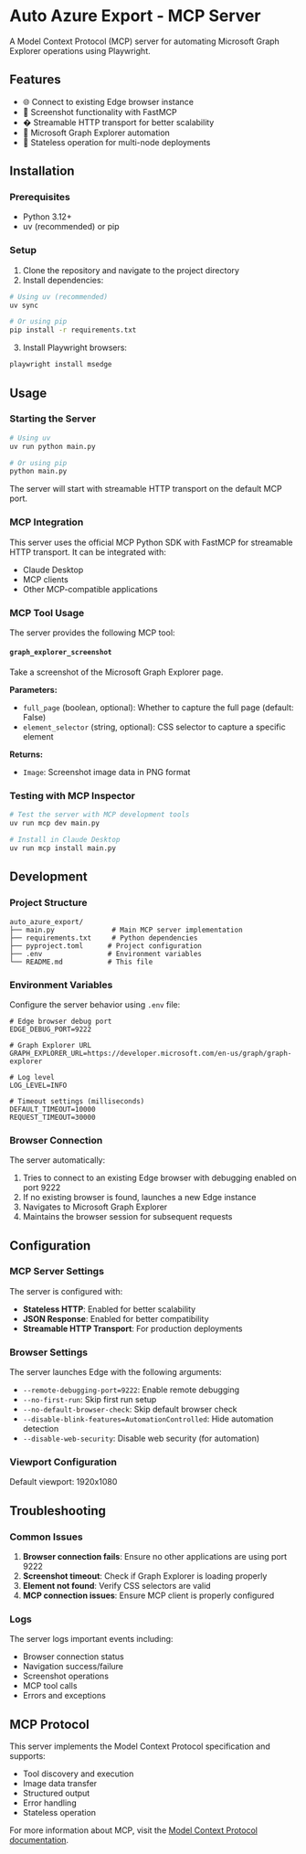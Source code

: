 # Auto Azure Export - MCP Server

A Model Context Protocol (MCP) server for automating Microsoft Graph Explorer operations using Playwright.

## Features

- 🌐 Connect to existing Edge browser instance
- 📸 Screenshot functionality with FastMCP
- � Streamable HTTP transport for better scalability
- 🎯 Microsoft Graph Explorer automation
- 🔧 Stateless operation for multi-node deployments

## Installation

### Prerequisites

- Python 3.12+
- uv (recommended) or pip

### Setup

1. Clone the repository and navigate to the project directory
2. Install dependencies:

```bash
# Using uv (recommended)
uv sync

# Or using pip
pip install -r requirements.txt
```

3. Install Playwright browsers:

```bash
playwright install msedge
```

## Usage

### Starting the Server

```bash
# Using uv
uv run python main.py

# Or using pip
python main.py
```

The server will start with streamable HTTP transport on the default MCP port.

### MCP Integration

This server uses the official MCP Python SDK with FastMCP for streamable HTTP transport. It can be integrated with:

- Claude Desktop
- MCP clients
- Other MCP-compatible applications

### MCP Tool Usage

The server provides the following MCP tool:

#### `graph_explorer_screenshot`

Take a screenshot of the Microsoft Graph Explorer page.

**Parameters:**
- `full_page` (boolean, optional): Whether to capture the full page (default: False)
- `element_selector` (string, optional): CSS selector to capture a specific element

**Returns:**
- `Image`: Screenshot image data in PNG format

### Testing with MCP Inspector

```bash
# Test the server with MCP development tools
uv run mcp dev main.py

# Install in Claude Desktop
uv run mcp install main.py
```

## Development

### Project Structure

```
auto_azure_export/
├── main.py              # Main MCP server implementation
├── requirements.txt     # Python dependencies
├── pyproject.toml      # Project configuration
├── .env                # Environment variables
└── README.md           # This file
```

### Environment Variables

Configure the server behavior using `.env` file:

```env
# Edge browser debug port
EDGE_DEBUG_PORT=9222

# Graph Explorer URL
GRAPH_EXPLORER_URL=https://developer.microsoft.com/en-us/graph/graph-explorer

# Log level
LOG_LEVEL=INFO

# Timeout settings (milliseconds)
DEFAULT_TIMEOUT=10000
REQUEST_TIMEOUT=30000
```

### Browser Connection

The server automatically:
1. Tries to connect to an existing Edge browser with debugging enabled on port 9222
2. If no existing browser is found, launches a new Edge instance
3. Navigates to Microsoft Graph Explorer
4. Maintains the browser session for subsequent requests

## Configuration

### MCP Server Settings

The server is configured with:
- **Stateless HTTP**: Enabled for better scalability
- **JSON Response**: Enabled for better compatibility
- **Streamable HTTP Transport**: For production deployments

### Browser Settings

The server launches Edge with the following arguments:
- `--remote-debugging-port=9222`: Enable remote debugging
- `--no-first-run`: Skip first run setup
- `--no-default-browser-check`: Skip default browser check
- `--disable-blink-features=AutomationControlled`: Hide automation detection
- `--disable-web-security`: Disable web security (for automation)

### Viewport Configuration

Default viewport: 1920x1080

## Troubleshooting

### Common Issues

1. **Browser connection fails**: Ensure no other applications are using port 9222
2. **Screenshot timeout**: Check if Graph Explorer is loading properly
3. **Element not found**: Verify CSS selectors are valid
4. **MCP connection issues**: Ensure MCP client is properly configured

### Logs

The server logs important events including:
- Browser connection status
- Navigation success/failure
- Screenshot operations
- MCP tool calls
- Errors and exceptions

## MCP Protocol

This server implements the Model Context Protocol specification and supports:
- Tool discovery and execution
- Image data transfer
- Structured output
- Error handling
- Stateless operation

For more information about MCP, visit the [Model Context Protocol documentation](https://modelcontextprotocol.io/).
